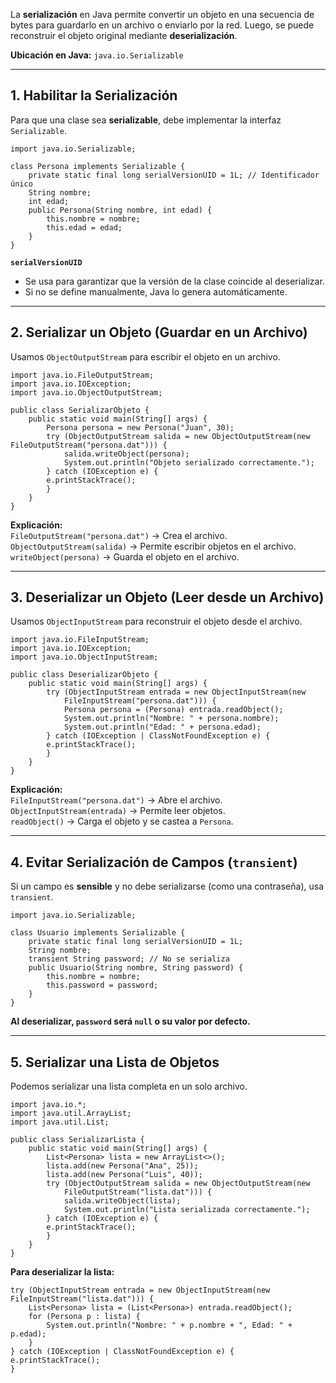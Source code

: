 La **serialización** en Java permite convertir un objeto en una secuencia de bytes para guardarlo en un archivo o enviarlo por la red. Luego, se puede reconstruir el objeto original mediante **deserialización**.

**Ubicación en Java:** `java.io.Serializable`

---

## **1. Habilitar la Serialización**

Para que una clase sea **serializable**, debe implementar la interfaz `Serializable`.

```
import java.io.Serializable;  

class Persona implements Serializable {    
	private static final long serialVersionUID = 1L; // Identificador único     
	String nombre;     
	int edad;      
	public Persona(String nombre, int edad) {         
		this.nombre = nombre;         
		this.edad = edad;     
	} 
}
```

 **`serialVersionUID`**
- Se usa para garantizar que la versión de la clase coincide al deserializar.
- Si no se define manualmente, Java lo genera automáticamente.

---

##  **2. Serializar un Objeto (Guardar en un Archivo)**

Usamos `ObjectOutputStream` para escribir el objeto en un archivo.
````
import java.io.FileOutputStream; 
import java.io.IOException; 
import java.io.ObjectOutputStream;  

public class SerializarObjeto {     
	public static void main(String[] args) {         
		Persona persona = new Persona("Juan", 30);          
		try (ObjectOutputStream salida = new ObjectOutputStream(new FileOutputStream("persona.dat"))) {             
			salida.writeObject(persona);             
			System.out.println("Objeto serializado correctamente.");        
		} catch (IOException e) {             
		e.printStackTrace();         
		}     
	}
}
````
 **Explicación:**  
	`FileOutputStream("persona.dat")` → Crea el archivo.  
	 `ObjectOutputStream(salida)` → Permite escribir objetos en el archivo.  
	 `writeObject(persona)` → Guarda el objeto en el archivo.

---

##  **3. Deserializar un Objeto (Leer desde un Archivo)**

Usamos `ObjectInputStream` para reconstruir el objeto desde el archivo.
```
import java.io.FileInputStream; 
import java.io.IOException; 
import java.io.ObjectInputStream;  

public class DeserializarObjeto {     
	public static void main(String[] args) {         
		try (ObjectInputStream entrada = new ObjectInputStream(new
			FileInputStream("persona.dat"))) {
			Persona persona = (Persona) entrada.readObject();             
			System.out.println("Nombre: " + persona.nombre);             
			System.out.println("Edad: " + persona.edad);         
		} catch (IOException | ClassNotFoundException e) {             
		e.printStackTrace();         
		}     
	} 
}
```

 **Explicación:**  
	`FileInputStream("persona.dat")` → Abre el archivo.  
	 `ObjectInputStream(entrada)` → Permite leer objetos.  
	 `readObject()` → Carga el objeto y se castea a `Persona`.

---

##  **4. Evitar Serialización de Campos (`transient`)**

Si un campo es **sensible** y no debe serializarse (como una contraseña), usa `transient`.
```
import java.io.Serializable;

class Usuario implements Serializable {     
	private static final long serialVersionUID = 1L;     
	String nombre;     
	transient String password; // No se serializa      
	public Usuario(String nombre, String password) {         
		this.nombre = nombre;         
		this.password = password;     
	} 
}
```

**Al deserializar, `password` será `null` o su valor por defecto.**

---

##  **5. Serializar una Lista de Objetos**

Podemos serializar una lista completa en un solo archivo.
```
import java.io.*; 
import java.util.ArrayList; 
import java.util.List; 

public class SerializarLista {     
	public static void main(String[] args) {         
		List<Persona> lista = new ArrayList<>();         
		lista.add(new Persona("Ana", 25));         
		lista.add(new Persona("Luis", 40));          
		try (ObjectOutputStream salida = new ObjectOutputStream(new
			FileOutputStream("lista.dat"))) {
			salida.writeObject(lista);             
			System.out.println("Lista serializada correctamente.");         
		} catch (IOException e) {             
		e.printStackTrace();         
		}     
	} 
}
```

 **Para deserializar la lista:**

```
try (ObjectInputStream entrada = new ObjectInputStream(new FileInputStream("lista.dat"))) {     
	List<Persona> lista = (List<Persona>) entrada.readObject();     
	for (Persona p : lista) {         
		System.out.println("Nombre: " + p.nombre + ", Edad: " + p.edad);     
	} 
} catch (IOException | ClassNotFoundException e) {     
e.printStackTrace(); 
}
```